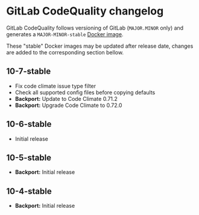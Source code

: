 # GitLab CodeQuality changelog

GitLab CodeQuality follows versioning of GitLab (`MAJOR.MINOR` only) and generates a `MAJOR-MINOR-stable` [Docker image](https://gitlab.com/gitlab-org/security-products/codequality/container_registry).

These "stable" Docker images may be updated after release date, changes are added to the corresponding section bellow.

## 10-7-stable
- Fix code climate issue type filter
- Check all supported config files before copying defaults
- **Backport:** Update to Code Climate 0.71.2
- **Backport:** Upgrade Code Climate to 0.72.0

## 10-6-stable
- Initial release

## 10-5-stable
- **Backport:** Initial release

## 10-4-stable
- **Backport:** Initial release

